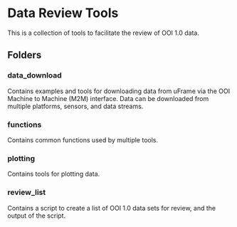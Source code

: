 # Data Review Tools
This is a collection of tools to facilitate the review of OOI 1.0 data.

## Folders
### data_download
Contains examples and tools for downloading data from uFrame via the OOI Machine to Machine (M2M) interface. Data can be downloaded from multiple platforms, sensors, and data streams.

### functions
Contains common functions used by multiple tools.

### plotting
Contains tools for plotting data.

### review_list
Contains a script to create a list of OOI 1.0 data sets for review, and the output of the script.